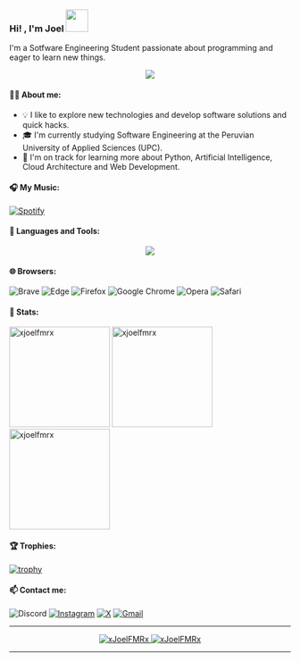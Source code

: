 <h3> Hi! , I'm Joel <img src="https://media.giphy.com/media/lGhBlBMIN2XsEteTN3/giphy.gif" width="40" /></h3>

I'm a Sotfware Engineering Student passionate about programming and eager to learn new things.

<p align="center">
  <img src="https://media.giphy.com/media/v1.Y2lkPTc5MGI3NjExbGtncWp6aDUzcjBvNTdpZGxlNXd4ZmF5bTZiNGI1aWp2NHdxaDRiayZlcD12MV9pbnRlcm5hbF9naWZfYnlfaWQmY3Q9Zw/5tiNlHkA1WdUh3jRDW/giphy.gif">
</p>

#### 👨‍💻 About me:
- 💡 I like to explore new technologies and develop software solutions and quick hacks.
- 🎓 I'm currently studying Software Engineering at the Peruvian University of Applied Sciences (UPC).
- 🌱 I'm on track for learning more about Python, Artificial Intelligence, Cloud Architecture and Web Development.

#### 🎧 My Music:
[![Spotify](https://img.shields.io/badge/Spotify-1ED760?style=for-the-badge&logo=spotify&logoColor=white)](https://open.spotify.com/user/22dwiqiuakohkdf4yi3tx6ugi)

#### 🧰 Languages and Tools:  
<p align="center">
  <a href="https://skillicons.dev">
    <img src="https://skillicons.dev/icons?i=c,cpp,css,html,js,mysql,dotnet,github,vscode,visualstudio,windows,md" />
  </a>
</p>

#### 🌐 Browsers:  
![Brave](https://img.shields.io/badge/Brave-FB542B?style=for-the-badge&logo=Brave&logoColor=white)
![Edge](https://img.shields.io/badge/Edge-0078D7?style=for-the-badge&logo=Microsoft-edge&logoColor=white)
![Firefox](https://img.shields.io/badge/Firefox-FF7139?style=for-the-badge&logo=Firefox-Browser&logoColor=white)
![Google Chrome](https://img.shields.io/badge/Google%20Chrome-4285F4?style=for-the-badge&logo=GoogleChrome&logoColor=white)
![Opera](https://img.shields.io/badge/Opera-FF1B2D?style=for-the-badge&logo=Opera&logoColor=white)
![Safari](https://img.shields.io/badge/Safari-000000?style=for-the-badge&logo=Safari&logoColor=white)

#### 🧮 Stats:
<div align="center>
 <a href="https://github.com/xJoelFMRx/xJoelFMRx"> 
 <img src="https://github-readme-stats.vercel.app/api?username=xjoelfmrx&show_icons=true&locale=en&theme=dark" alt="xjoelfmrx" height="180em"/>
 <img src="https://github-readme-stats.vercel.app/api/top-langs?username=xjoelfmrx&show_icons=true&locale=en&layout=compact&theme=dark" alt="xjoelfmrx" height="180em"/>
 <img src="https://github-readme-streak-stats.herokuapp.com/?user=xjoelfmrx&theme=dark&hide_border=false)<br/>" alt="xjoelfmrx" height="180em"/>
 </a>
</div>

#### 🏆 Trophies:
[![trophy](https://github-profile-trophy.vercel.app/?username=xJoelFMRx&theme=monokai)](https://github.com/xJoelFMRx/github-profile-trophy)

#### 📫 Contact me: 
![Discord](https://img.shields.io/badge/-joelfmr-%235865F2.svg?style=for-the-badge&logo=discord&logoColor=white)
[![Instagram](https://img.shields.io/badge/Instagram-%23E4405F.svg?style=for-the-badge&logo=Instagram&logoColor=white)](https://www.instagram.com/joelfmr/)
[![X](https://img.shields.io/badge/X-%23000000.svg?style=for-the-badge&logo=X&logoColor=white)](https://x.com/xJoelFMRx)
[![Gmail](https://img.shields.io/badge/Gmail-D14836?style=for-the-badge&logo=gmail&logoColor=white)](http://joelfmr637@gmail.com/)

---
<p align="center">
	<a href="https://github.com/xJoelFMRx">
		<img src="https://komarev.com/ghpvc/?username=xJoelFMRx&label=Profile%20views&color=0e75b6&style=flat" alt="xJoelFMRx" />
	</a>
	<a href="https://github.com/xJoelFMRx">
		<img src="https://img.shields.io/github/followers/xJoelFMRx?label=Followers" alt="xJoelFMRx" />
	</a>
</p>

------
